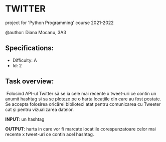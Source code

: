 # TWITTER

project  for 'Python Programming' course 2021-2022

@author: Diana Mocanu, 3A3

## Specifications:

- Difficulty: A
- Id: 2

## Task overview:

​	Folosind API-ul Twitter să se ia cele mai recente x tweet-uri ce contin un anumit hashtag si sa
se ploteze pe o harta locațiile din care au fost postate.
​	Se accepta folosirea oricărei biblioteci atat pentru comunicarea cu Tweeter cat și pentru
vizualizarea datelor.

**INPUT**: un hashtag

**OUTPUT**: harta in care vor fi marcate locatiile corespunzatoare celor mai recente x tweet-uri
ce contin acel hashtag.

